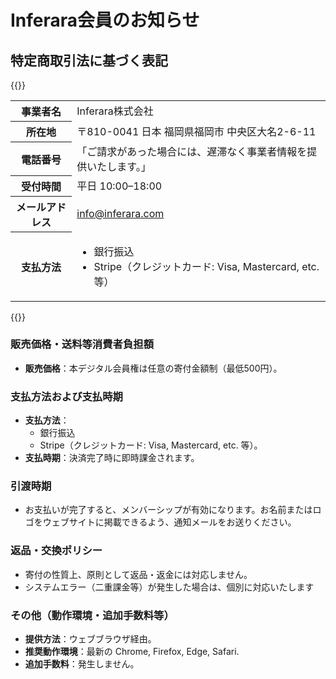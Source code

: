 # Inferara会員のお知らせ

## 特定商取引法に基づく表記

{{<rawhtml>}}
<table>
<tr>
    <th>事業者名</th>
    <td>Inferara株式会社</td>
</tr>
<tr>
    <th>所在地</th>
    <td>〒810-0041 日本 福岡県福岡市 中央区大名2-6-11</td>
</tr>
<tr>
    <th>電話番号</th>
    <td>「ご請求があった場合には、遅滞なく事業者情報を提供いたします。」</td>
</tr>
<tr>
    <th>受付時間</th>
    <td>平日 10:00–18:00</td>
</tr>
<tr>
    <th>メールアドレス</th>
    <td><a href="mailto:info@inferara.com">info@inferara.com</a></td>
</tr>
<tr>
    <th>支払方法</th>
    <td>
        <ul>
            <li>銀行振込</li>
            <li>Stripe（クレジットカード: Visa, Mastercard, etc. 等）</li>
        </ul>
    </td>
</tr>
</table>
{{</rawhtml>}}


### 販売価格・送料等消費者負担額
- **販売価格**：本デジタル会員権は任意の寄付金額制（最低500円）。

### 支払方法および支払時期
- **支払方法**：  
  - 銀行振込  
  - Stripe（クレジットカード: Visa, Mastercard, etc. 等）。
- **支払時期**：決済完了時に即時課金されます。

### 引渡時期
- お支払いが完了すると、メンバーシップが有効になります。お名前またはロゴをウェブサイトに掲載できるよう、通知メールをお送りください。

### 返品・交換ポリシー
- 寄付の性質上、原則として返品・返金には対応しません。
- システムエラー（二重課金等）が発生した場合は、個別に対応いたします

### その他（動作環境・追加手数料等）
- **提供方法**：ウェブブラウザ経由。
- **推奨動作環境**：最新の Chrome, Firefox, Edge, Safari.
- **追加手数料**：発生しません。
